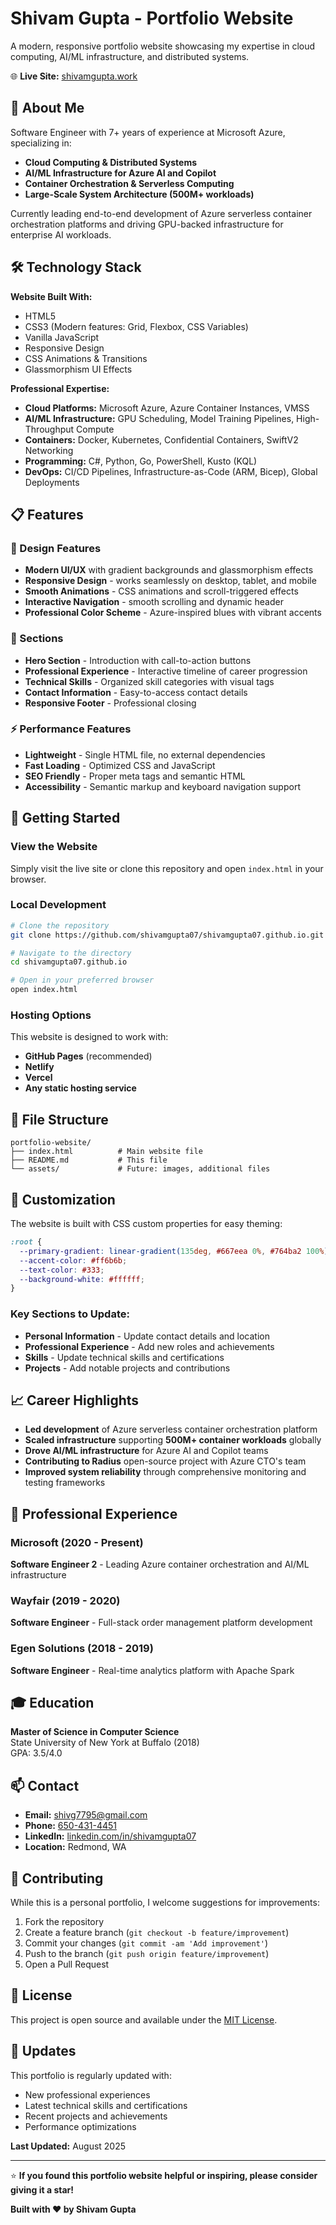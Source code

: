 # Shivam Gupta - Portfolio Website

A modern, responsive portfolio website showcasing my expertise in cloud computing, AI/ML infrastructure, and distributed systems.

🌐 **Live Site:** [shivamgupta.work](http://shivamgupta.work)

## 🚀 About Me

Software Engineer with 7+ years of experience at Microsoft Azure, specializing in:
- **Cloud Computing & Distributed Systems**
- **AI/ML Infrastructure for Azure AI and Copilot**
- **Container Orchestration & Serverless Computing**
- **Large-Scale System Architecture (500M+ workloads)**

Currently leading end-to-end development of Azure serverless container orchestration platforms and driving GPU-backed infrastructure for enterprise AI workloads.

## 🛠 Technology Stack

**Website Built With:**
- HTML5
- CSS3 (Modern features: Grid, Flexbox, CSS Variables)
- Vanilla JavaScript
- Responsive Design
- CSS Animations & Transitions
- Glassmorphism UI Effects

**Professional Expertise:**
- **Cloud Platforms:** Microsoft Azure, Azure Container Instances, VMSS
- **AI/ML Infrastructure:** GPU Scheduling, Model Training Pipelines, High-Throughput Compute
- **Containers:** Docker, Kubernetes, Confidential Containers, SwiftV2 Networking
- **Programming:** C#, Python, Go, PowerShell, Kusto (KQL)
- **DevOps:** CI/CD Pipelines, Infrastructure-as-Code (ARM, Bicep), Global Deployments

## 📋 Features

### 🎨 Design Features
- **Modern UI/UX** with gradient backgrounds and glassmorphism effects
- **Responsive Design** - works seamlessly on desktop, tablet, and mobile
- **Smooth Animations** - CSS animations and scroll-triggered effects
- **Interactive Navigation** - smooth scrolling and dynamic header
- **Professional Color Scheme** - Azure-inspired blues with vibrant accents

### 📱 Sections
- **Hero Section** - Introduction with call-to-action buttons
- **Professional Experience** - Interactive timeline of career progression
- **Technical Skills** - Organized skill categories with visual tags
- **Contact Information** - Easy-to-access contact details
- **Responsive Footer** - Professional closing

### ⚡ Performance Features
- **Lightweight** - Single HTML file, no external dependencies
- **Fast Loading** - Optimized CSS and JavaScript
- **SEO Friendly** - Proper meta tags and semantic HTML
- **Accessibility** - Semantic markup and keyboard navigation support

## 🚀 Getting Started

### View the Website
Simply visit the live site or clone this repository and open `index.html` in your browser.

### Local Development
```bash
# Clone the repository
git clone https://github.com/shivamgupta07/shivamgupta07.github.io.git

# Navigate to the directory
cd shivamgupta07.github.io

# Open in your preferred browser
open index.html
```

### Hosting Options
This website is designed to work with:
- **GitHub Pages** (recommended)
- **Netlify**
- **Vercel**
- **Any static hosting service**

## 📁 File Structure

```
portfolio-website/
├── index.html          # Main website file
├── README.md           # This file
└── assets/             # Future: images, additional files
```

## 🔧 Customization

The website is built with CSS custom properties for easy theming:

```css
:root {
  --primary-gradient: linear-gradient(135deg, #667eea 0%, #764ba2 100%);
  --accent-color: #ff6b6b;
  --text-color: #333;
  --background-white: #ffffff;
}
```

### Key Sections to Update:
- **Personal Information** - Update contact details and location
- **Professional Experience** - Add new roles and achievements
- **Skills** - Update technical skills and certifications
- **Projects** - Add notable projects and contributions

## 📈 Career Highlights

- **Led development** of Azure serverless container orchestration platform
- **Scaled infrastructure** supporting **500M+ container workloads** globally
- **Drove AI/ML infrastructure** for Azure AI and Copilot teams
- **Contributing to Radius** open-source project with Azure CTO's team
- **Improved system reliability** through comprehensive monitoring and testing frameworks

## 🏢 Professional Experience

### Microsoft (2020 - Present)
**Software Engineer 2** - Leading Azure container orchestration and AI/ML infrastructure

### Wayfair (2019 - 2020)
**Software Engineer** - Full-stack order management platform development

### Egen Solutions (2018 - 2019)
**Software Engineer** - Real-time analytics platform with Apache Spark

## 🎓 Education

**Master of Science in Computer Science**  
State University of New York at Buffalo (2018)  
GPA: 3.5/4.0

## 📫 Contact

- **Email:** [shivg7795@gmail.com](mailto:shivg7795@gmail.com)
- **Phone:** [650-431-4451](tel:650-431-4451)
- **LinkedIn:** [linkedin.com/in/shivamgupta07](https://linkedin.com/in/shivamgupta07)
- **Location:** Redmond, WA

## 🤝 Contributing

While this is a personal portfolio, I welcome suggestions for improvements:

1. Fork the repository
2. Create a feature branch (`git checkout -b feature/improvement`)
3. Commit your changes (`git commit -am 'Add improvement'`)
4. Push to the branch (`git push origin feature/improvement`)
5. Open a Pull Request

## 📄 License

This project is open source and available under the [MIT License](LICENSE).

## 🔄 Updates

This portfolio is regularly updated with:
- New professional experiences
- Latest technical skills and certifications
- Recent projects and achievements
- Performance optimizations

**Last Updated:** August 2025

---

⭐ **If you found this portfolio website helpful or inspiring, please consider giving it a star!**

**Built with ❤️ by Shivam Gupta**